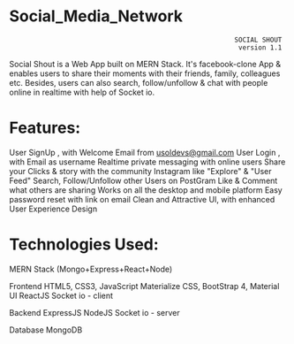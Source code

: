 # Social_Media_Network


                                                             SOCIAL SHOUT
                                                              version 1.1
 
Social Shout is a Web App built on MERN Stack. It's facebook-clone App & enables users to share their moments with their friends, family, colleagues etc. Besides, users can also search, follow/unfollow & chat with people online in realtime with help of Socket io.

# Features:
User SignUp , with Welcome Email from usoldevs@gmail.com
User Login , with Email as username
Realtime private messaging with online users
Share your Clicks & story with the community
Instagram like "Explore" & "User Feed"
Search, Follow/Unfollow other Users on PostGram
Like & Comment what others are sharing
Works on all the desktop and mobile platform
Easy password reset with link on email
Clean and Attractive UI, with enhanced User Experience Design



# Technologies Used:
MERN Stack (Mongo+Express+React+Node)

Frontend
HTML5, CSS3, JavaScript
Materialize CSS, BootStrap 4, Material UI
ReactJS
Socket io - client

Backend
ExpressJS
NodeJS
Socket io - server

Database
MongoDB


